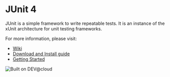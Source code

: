 # JUnit 4
JUnit is a simple framework to write repeatable tests. It is an instance of the xUnit architecture for unit testing frameworks.

For more information, please visit:
* [Wiki](https://github.com/KentBeck/junit/wiki)
* [Download and Install guide](https://github.com/KentBeck/junit/wiki/Download-and-Install)
* [Getting Started](https://github.com/KentBeck/junit/wiki/Getting-started)


![Built on DEV@cloud](http://www.cloudbees.com/sites/default/files/Button-Built-on-CB-1.png)
